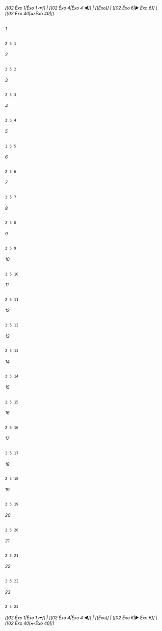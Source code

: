 
###### [[02 Êxo 1|Êxo 1 ⏮]] | [[02 Êxo 4|Êxo 4 ◀]] | [[Êxo]] | [[02 Êxo 6|▶ Êxo 6]] | [[02 Êxo 40|⏭ Êxo 40|]]

###### 1
``` verse
2 5 1 
```
###### 2
``` verse
2 5 2 
```
###### 3
``` verse
2 5 3 
```
###### 4
``` verse
2 5 4 
```
###### 5
``` verse
2 5 5 
```
###### 6
``` verse
2 5 6 
```
###### 7
``` verse
2 5 7 
```
###### 8
``` verse
2 5 8 
```
###### 9
``` verse
2 5 9 
```
###### 10
``` verse
2 5 10 
```
###### 11
``` verse
2 5 11 
```
###### 12
``` verse
2 5 12 
```
###### 13
``` verse
2 5 13 
```
###### 14
``` verse
2 5 14 
```
###### 15
``` verse
2 5 15 
```
###### 16
``` verse
2 5 16 
```
###### 17
``` verse
2 5 17 
```
###### 18
``` verse
2 5 18 
```
###### 19
``` verse
2 5 19 
```
###### 20
``` verse
2 5 20 
```
###### 21
``` verse
2 5 21 
```
###### 22
``` verse
2 5 22 
```
###### 23
``` verse
2 5 23 
```

###### [[02 Êxo 1|Êxo 1 ⏮]] | [[02 Êxo 4|Êxo 4 ◀]] | [[Êxo]] | [[02 Êxo 6|▶ Êxo 6]] | [[02 Êxo 40|⏭ Êxo 40|]]

